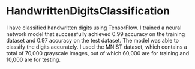 # HandwrittenDigitsClassification
I have classified handwritten digits using TensorFlow. I trained a neural network model that successfully achieved 0.99 accuracy on the training dataset and 0.97 accuracy on the test dataset. The model was able to classify the digits accurately. I used the MNIST dataset, which contains a total of 70,000 grayscale images, out of which 60,000 are for training and 10,000 are for testing.

